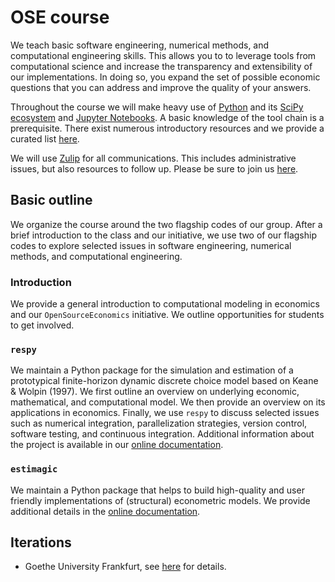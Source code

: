 # OSE course

We teach basic software engineering, numerical methods, and computational engineering skills. This allows you to to leverage tools from computational science and increase the transparency and extensibility of our implementations. In doing so, you expand the set of possible economic questions that you can address and improve the quality of your answers.

Throughout the course we will make heavy use of [Python](https://www.python.org) and its [SciPy ecosystem](https://www.scipy.org) and [Jupyter Notebooks](https://jupyter.org). A basic knowledge of the tool chain is a prerequisite. There exist numerous introductory resources and we provide a curated list [here](https://github.com/HumanCapitalAnalysis/general-resources).

We will use [Zulip](https://zulipchat.com/) for all communications. This includes administrative issues, but also resources to follow up. Please be sure to join us [here](https://ose.zulipchat.com/join/dw3ysawvg0dg3c92uwkf68c6).

## Basic outline

We organize the course around the two flagship codes of our group. After a brief introduction to the class and our initiative, we use two of our flagship codes to explore selected issues in software engineering, numerical methods, and computational engineering.

### Introduction

We provide a general introduction to computational modeling in economics and our `OpenSourceEconomics` initiative. We outline opportunities for students to get involved.

### `respy`

We maintain a Python package for the simulation and estimation of a prototypical finite-horizon dynamic discrete choice model based on Keane & Wolpin (1997). We first outline an overview on underlying economic, mathematical, and computational model. We then provide an overview on its applications in economics. Finally, we use `respy` to discuss selected issues such as numerical integration, parallelization strategies, version control, software testing, and continuous integration. Additional information about the project is available in our [online documentation](https://respy.readthedocs.io).

### `estimagic`

We maintain a Python package that helps to build high-quality and user friendly implementations of (structural) econometric models. We provide additional details in the [online documentation](https://estimagic.readthedocs.io).

## Iterations

* Goethe University Frankfurt, see [here](https://github.com/OpenSourceEconomics/ose-course/blob/master/iterations/goethe-university-frankfurt/README.md) for details.
